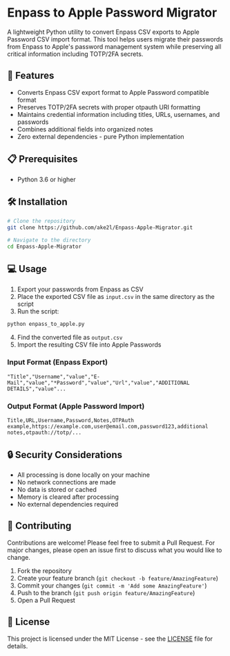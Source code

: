 # Enpass to Apple Password Migrator

A lightweight Python utility to convert Enpass CSV exports to Apple Password CSV import format. This tool helps users migrate their passwords from Enpass to Apple's password management system while preserving all critical information including TOTP/2FA secrets.

## 🚀 Features

- Converts Enpass CSV export format to Apple Password compatible format
- Preserves TOTP/2FA secrets with proper otpauth URI formatting
- Maintains credential information including titles, URLs, usernames, and passwords
- Combines additional fields into organized notes
- Zero external dependencies - pure Python implementation

## 📋 Prerequisites

- Python 3.6 or higher

## 🛠️ Installation

```bash
# Clone the repository
git clone https://github.com/ake2l/Enpass-Apple-Migrator.git

# Navigate to the directory
cd Enpass-Apple-Migrator
```

## 💻 Usage

1. Export your passwords from Enpass as CSV
2. Place the exported CSV file as `input.csv` in the same directory as the script
3. Run the script:
```bash
python enpass_to_apple.py
```
4. Find the converted file as `output.csv`
5. Import the resulting CSV file into Apple Passwords

### Input Format (Enpass Export)
```csv
"Title","Username","value","E-Mail","value","*Password","value","Url","value","ADDITIONAL DETAILS","value"...
```

### Output Format (Apple Password Import)
```csv
Title,URL,Username,Password,Notes,OTPAuth
example,https://example.com,user@email.com,password123,additional notes,otpauth://totp/...
```

## 🔒 Security Considerations

- All processing is done locally on your machine
- No network connections are made
- No data is stored or cached
- Memory is cleared after processing
- No external dependencies required

## 🤝 Contributing

Contributions are welcome! Please feel free to submit a Pull Request. For major changes, please open an issue first to discuss what you would like to change.

1. Fork the repository
2. Create your feature branch (`git checkout -b feature/AmazingFeature`)
3. Commit your changes (`git commit -m 'Add some AmazingFeature'`)
4. Push to the branch (`git push origin feature/AmazingFeature`)
5. Open a Pull Request

## 📝 License

This project is licensed under the MIT License - see the [LICENSE](LICENSE) file for details.
